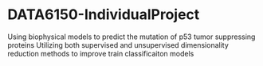# DATA6150-IndividualProject
Using biophysical models to predict the mutation of p53 tumor suppressing proteins
Utilizing both supervised and unsupervised dimensionality reduction methods to improve train classificaiton models
